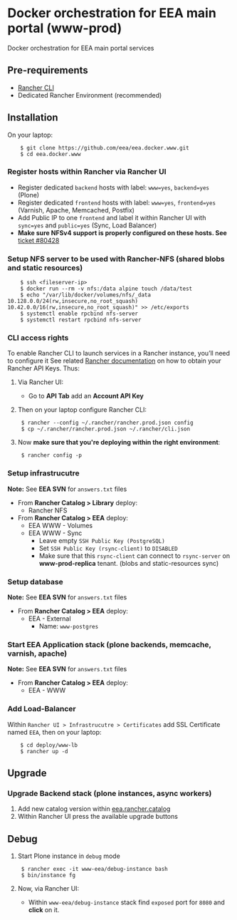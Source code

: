 # Docker orchestration for EEA main portal (www-prod)

Docker orchestration for EEA main portal services

## Pre-requirements

* [Rancher CLI](https://docs.rancher.com/rancher/v1.4/en/cli/)
* Dedicated Rancher Environment (recommended)

## Installation

On your laptop:

        $ git clone https://github.com/eea/eea.docker.www.git
        $ cd eea.docker.www

### Register hosts within Rancher via Rancher UI

* Register dedicated `backend` hosts with label: `www=yes`, `backend=yes` (Plone)
* Register dedicated `frontend` hosts with label: `www=yes`, `frontend=yes` (Varnish, Apache, Memcached, Postfix)
* Add Public IP to one `frontend` and label it within Rancher UI with `sync=yes` and `public=yes` (Sync, Load Balancer)
* **Make sure NFSv4 support is properly configured on these hosts. See** [ticket #80428](https://taskman.eionet.europa.eu/issues/80428#note-5)

### Setup NFS server to be used with Rancher-NFS (shared blobs and static resources)

        $ ssh <fileserver-ip>
        $ docker run --rm -v nfs:/data alpine touch /data/test
        $ echo "/var/lib/docker/volumes/nfs/_data 10.128.0.0/24(rw,insecure,no_root_squash) 10.42.0.0/16(rw,insecure,no_root_squash)" >> /etc/exports
        $ systemctl enable rpcbind nfs-server
        $ systemctl restart rpcbind nfs-server

### CLI access rights

To enable Rancher CLI to launch services in a Rancher instance, you’ll need to configure it
See related [Rancher documentation](http://docs.rancher.com/rancher/v1.3/en/api/v2-beta/access-control/)
on how to obtain your Rancher API Keys. Thus:

1. Via Rancher UI:

    * Go to **API Tab** add an **Account API Key**

2. Then on your laptop configure Rancher CLI:

        $ rancher --config ~/.rancher/rancher.prod.json config
        $ cp ~/.rancher/rancher.prod.json ~/.rancher/cli.json

3. Now **make sure that you're deploying within the right environment**:

        $ rancher config -p


### Setup infrastrucutre

**Note:** See **EEA SVN** for `answers.txt` files

* From **Rancher Catalog > Library** deploy:
  * Rancher NFS
* From **Rancher Catalog > EEA** deploy:
  * EEA WWW - Volumes
  * EEA WWW - Sync
    * Leave empty `SSH Public Key (PostgreSQL)`
    * Set `SSH Public Key (rsync-client)` to `DISABLED`
    * Make sure that this `rsync-client` can connect to `rsync-server` on **www-prod-replica** tenant. (blobs and static-resources sync)

### Setup database

**Note:** See **EEA SVN** for `answers.txt` files

* From **Rancher Catalog > EEA** deploy:
  * EEA - External
    * Name: `www-postgres`

### Start EEA Application stack (plone backends, memcache, varnish, apache)

**Note:** See **EEA SVN** for `answers.txt` files

* From **Rancher Catalog > EEA** deploy:
  * EEA - WWW

### Add Load-Balancer

Within `Rancher UI > Infrastrucutre > Certificates` add SSL Certificate named `EEA`, then on your laptop:

        $ cd deploy/www-lb
        $ rancher up -d


## Upgrade

### Upgrade Backend stack (plone instances, async workers)

1. Add new catalog version within [eea.rancher.catalog](https://github.com/eea/eea.rancher.catalog/tree/master/templates/www-eea)
2. Within Rancher UI press the available upgrade buttons


## Debug

1. Start Plone instance in `debug` mode

        $ rancher exec -it www-eea/debug-instance bash
        $ bin/instance fg

2. Now, via Rancher UI:

    * Within `www-eea/debug-instance` stack find `exposed` port for `8080` and **click** on it.

